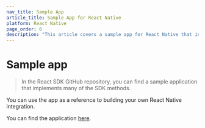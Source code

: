 ```yaml
---
nav_title: Sample App
article_title: Sample App for React Native
platform: React Native
page_order: 6
description: "This article covers a sample app for React Native that integrates the Braze SDK"
---
```


# Sample app

> In the React SDK GitHub repository, you can find a sample application that implements many of the SDK methods. 

You can use the app as a reference to building your own React Native integration.

You can find the application [here](https://github.com/braze-inc/braze-react-native-sdk/tree/master/BrazeProject).
